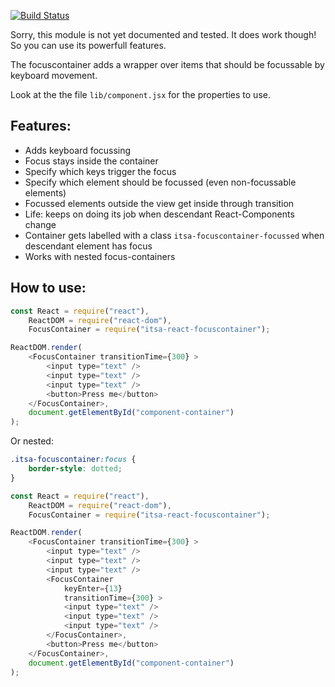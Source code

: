[![Build Status](https://travis-ci.org/ItsAsbreuk/itsa-react-focuscontainer.svg?branch=master)](https://travis-ci.org/ItsAsbreuk/itsa-react-focuscontainer)

Sorry, this module is not yet documented and tested.
It does work though! So you can use its powerfull features.

The focuscontainer adds a wrapper over items that should be focussable by keyboard movement.

Look at the the file `lib/component.jsx` for the properties to use.

## Features:
* Adds keyboard focussing
* Focus stays inside the container
* Specify which keys trigger the focus
* Specify which element should be focussed (even non-focussable elements)
* Focussed elements outside the view get inside through transition
* Life: keeps on doing its job when descendant React-Components change
* Container gets labelled with a class `itsa-focuscontainer-focussed` when descendant element has focus
* Works with nested focus-containers

## How to use:

```js
const React = require("react"),
    ReactDOM = require("react-dom"),
    FocusContainer = require("itsa-react-focuscontainer");

ReactDOM.render(
    <FocusContainer transitionTime={300} >
        <input type="text" />
        <input type="text" />
        <input type="text" />
        <button>Press me</button>
    </FocusContainer>,
    document.getElementById("component-container")
);

```

Or nested:

```css
.itsa-focuscontainer:focus {
    border-style: dotted;
}
```

```js
const React = require("react"),
    ReactDOM = require("react-dom"),
    FocusContainer = require("itsa-react-focuscontainer");

ReactDOM.render(
    <FocusContainer transitionTime={300} >
        <input type="text" />
        <input type="text" />
        <input type="text" />
        <FocusContainer
            keyEnter={13}
            transitionTime={300} >
            <input type="text" />
            <input type="text" />
            <input type="text" />
        </FocusContainer>,
        <button>Press me</button>
    </FocusContainer>,
    document.getElementById("component-container")
);

```
